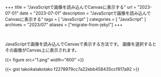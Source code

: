 +++
title = "JavaScriptで画像を読み込んでCanvasに表示する"
url = "2023-07-01"
date = "2023-07-01"
description = "JavaScriptで画像を読み込んでCanvasに表示する"
tags = [
  "JavaScript"
]
categories = [
  "JavaScript"
]
archives = "2023/07"
aliases = ["migrate-from-jekyl"]
+++

<br>

JavaScriptで画像を読み込んでCanvasで表示する方法です。
画像を選択するとその画像がCanvas上に表示されます。

{{< figure src="1.png" width="600" >}}

{{< gist takoikatakotako f2278979cc7a22ebb458435ccf817a92 >}}
